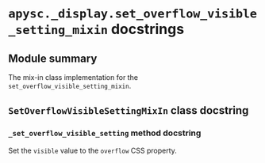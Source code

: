 # `apysc._display.set_overflow_visible_setting_mixin` docstrings

## Module summary

The mix-in class implementation for the `set_overflow_visible_setting_mixin`.

## `SetOverflowVisibleSettingMixIn` class docstring

### `_set_overflow_visible_setting` method docstring

Set the `visible` value to the `overflow` CSS property.